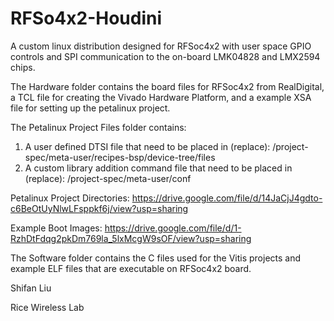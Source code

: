 # RFSo4x2-Houdini
A custom linux distribution designed for RFSoc4x2 with user space GPIO controls and SPI communication to the on-board LMK04828 and LMX2594 chips.

The Hardware folder contains the board files for RFSoc4x2 from RealDigital, a TCL file for creating the Vivado Hardware Platform, and a example XSA file for setting up the petalinux project.

The Petalinux Project Files folder contains:
1. A user defined DTSI file that need to be placed in (replace): <project-root-dir>/project-spec/meta-user/recipes-bsp/device-tree/files
2. A custom library addition command file that need to be placed in (replace): <project-root-dir>/project-spec/meta-user/conf

Petalinux Project Directories: https://drive.google.com/file/d/14JaCjJ4gdto-c6BeOtUyNlwLFsppkf6j/view?usp=sharing

Example Boot Images: https://drive.google.com/file/d/1-RzhDtFdqg2pkDm769la_5lxMcgW9sOF/view?usp=sharing

The Software folder contains the C files used for the Vitis projects and example ELF files that are executable on RFSoc4x2 board. 


Shifan Liu

Rice Wireless Lab
